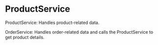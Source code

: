 # ProductService

ProductService: Handles product-related data.


OrderService: Handles order-related data and calls the ProductService to get product details.
